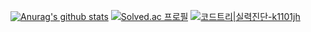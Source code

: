 [![Anurag's github stats](https://github-readme-stats.vercel.app/api?username=k1101jh)](https://github.com/anuraghazra/github-readme-stats)
[![Solved.ac 프로필](http://mazassumnida.wtf/api/generate_badge?boj=k1101jh)](https://solved.ac/k1101jh)
[![코드트리|실력진단-k1101jh](https://banner.codetree.ai/v1/banner/k1101jh)](https://www.codetree.ai/profiles/k1101jh)

<!--
**k1101jh/k1101jh** is a ✨ _special_ ✨ repository because its `README.md` (this file) appears on your GitHub profile.

Here are some ideas to get you started:

- 🔭 I’m currently working on ...
- 🌱 I’m currently learning ...
- 👯 I’m looking to collaborate on ...
- 🤔 I’m looking for help with ...
- 💬 Ask me about ...
- 📫 How to reach me: ...
- 😄 Pronouns: ...
- ⚡ Fun fact: ...
-->
